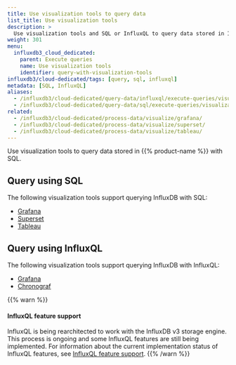 ```yaml
---
title: Use visualization tools to query data
list_title: Use visualization tools
description: >
  Use visualization tools and SQL or InfluxQL to query data stored in InfluxDB.
weight: 301
menu:
  influxdb3_cloud_dedicated:
    parent: Execute queries
    name: Use visualization tools
    identifier: query-with-visualization-tools
influxdb3/cloud-dedicated/tags: [query, sql, influxql]
metadata: [SQL, InfluxQL]
aliases:
  - /influxdb3/cloud-dedicated/query-data/influxql/execute-queries/visualization-tools/
  - /influxdb3/cloud-dedicated/query-data/sql/execute-queries/visualization-tools/
related:
  - /influxdb3/cloud-dedicated/process-data/visualize/grafana/
  - /influxdb3/cloud-dedicated/process-data/visualize/superset/
  - /influxdb3/cloud-dedicated/process-data/visualize/tableau/
---
```


Use visualization tools to query data stored in {{% product-name %}} with SQL.

## Query using SQL

The following visualization tools support querying InfluxDB with SQL:

- [Grafana](/influxdb3/cloud-dedicated/process-data/visualize/grafana/)
- [Superset](/influxdb3/cloud-dedicated/process-data/visualize/superset/)
- [Tableau](/influxdb3/cloud-dedicated/process-data/visualize/tableau/)

## Query using InfluxQL

The following visualization tools support querying InfluxDB with InfluxQL:

- [Grafana](/influxdb3/cloud-dedicated/process-data/visualize/grafana/?t=InfluxQL)
- [Chronograf](/influxdb3/cloud-dedicated/process-data/visualize/chronograf/)

{{% warn %}}
#### InfluxQL feature support

InfluxQL is being rearchitected to work with the InfluxDB v3 storage engine.
This process is ongoing and some InfluxQL features are still being implemented.
For information about the current implementation status of InfluxQL features,
see [InfluxQL feature support](/influxdb3/cloud-dedicated/reference/influxql/feature-support/).
{{% /warn %}}